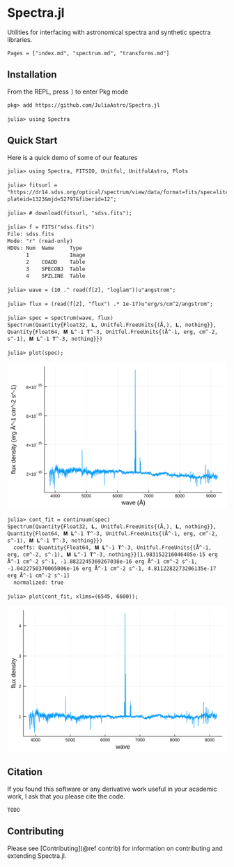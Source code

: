 # Spectra.jl

Utilities for interfacing with astronomical spectra and synthetic spectra libraries.

```@contents
Pages = ["index.md", "spectrum.md", "transforms.md"]
```

## Installation

From the REPL, press `]` to enter Pkg mode
```julia-repl
pkg> add https://github.com/JuliaAstro/Spectra.jl

julia> using Spectra
```

## Quick Start

Here is a quick demo of some of our features

```jldoctest guide
julia> using Spectra, FITSIO, Unitful, UnitfulAstro, Plots

julia> fitsurl = "https://dr14.sdss.org/optical/spectrum/view/data/format=fits/spec=lite?plateid=1323&mjd=52797&fiberid=12";

julia> # download(fitsurl, "sdss.fits");

julia> f = FITS("sdss.fits")
File: sdss.fits
Mode: "r" (read-only)
HDUs: Num  Name     Type
      1             Image
      2    COADD    Table
      3    SPECOBJ  Table
      4    SPZLINE  Table

julia> wave = (10 .^ read(f[2], "loglam"))u"angstrom";

julia> flux = (read(f[2], "flux") .* 1e-17)u"erg/s/cm^2/angstrom";

julia> spec = spectrum(wave, flux)
Spectrum(Quantity{Float32, 𝐋, Unitful.FreeUnits{(Å,), 𝐋, nothing}}, Quantity{Float64, 𝐌 𝐋^-1 𝐓^-3, Unitful.FreeUnits{(Å^-1, erg, cm^-2, s^-1), 𝐌 𝐋^-1 𝐓^-3, nothing}})

julia> plot(spec);
```

![](assets/sdss.svg)

```jldoctest guide
julia> cont_fit = continuum(spec)
Spectrum(Quantity{Float32, 𝐋, Unitful.FreeUnits{(Å,), 𝐋, nothing}}, Quantity{Float64, 𝐌 𝐋^-1 𝐓^-3, Unitful.FreeUnits{(Å^-1, erg, cm^-2, s^-1), 𝐌 𝐋^-1 𝐓^-3, nothing}})
  coeffs: Quantity{Float64, 𝐌 𝐋^-1 𝐓^-3, Unitful.FreeUnits{(Å^-1, erg, cm^-2, s^-1), 𝐌 𝐋^-1 𝐓^-3, nothing}}[1.983152216046405e-15 erg Å^-1 cm^-2 s^-1, -1.8822245369267038e-16 erg Å^-1 cm^-2 s^-1, -1.0422750370065006e-16 erg Å^-1 cm^-2 s^-1, 4.8112282273206135e-17 erg Å^-1 cm^-2 s^-1]
  normalized: true

julia> plot(cont_fit, xlims=(6545, 6600));
```

![](assets/sdss_cont.svg)

## Citation

If you found this software or any derivative work useful in your academic work, I ask that you please cite the code.

```
TODO
```

## Contributing

Please see [Contributing](@ref contrib) for information on contributing and extending Spectra.jl.

